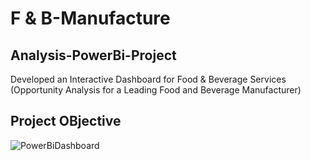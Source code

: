 # F & B-Manufacture
## Analysis-PowerBi-Project
Developed an Interactive Dashboard for Food & Beverage Services (Opportunity Analysis for a Leading Food and Beverage Manufacturer)

## Project OBjective
![PowerBiDashboard](https://github.com/user-attachments/assets/9d54cce4-b86c-4f23-bca7-8434e3db39c4)




